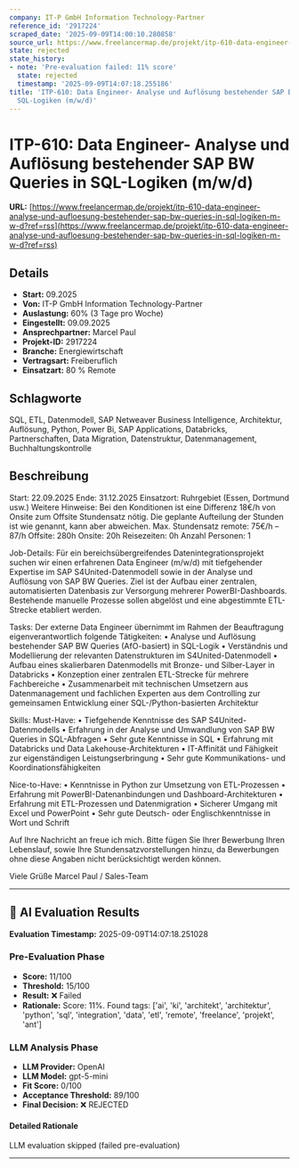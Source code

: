 ```yaml
---
company: IT-P GmbH Information Technology-Partner
reference_id: '2917224'
scraped_date: '2025-09-09T14:00:10.280858'
source_url: https://www.freelancermap.de/projekt/itp-610-data-engineer-analyse-und-aufloesung-bestehender-sap-bw-queries-in-sql-logiken-m-w-d?ref=rss
state: rejected
state_history:
- note: 'Pre-evaluation failed: 11% score'
  state: rejected
  timestamp: '2025-09-09T14:07:18.255186'
title: 'ITP-610: Data Engineer- Analyse und Auflösung bestehender SAP BW Queries in
  SQL-Logiken (m/w/d)'
---
```



# ITP-610: Data Engineer- Analyse und Auflösung bestehender SAP BW Queries in SQL-Logiken (m/w/d)
**URL:** [https://www.freelancermap.de/projekt/itp-610-data-engineer-analyse-und-aufloesung-bestehender-sap-bw-queries-in-sql-logiken-m-w-d?ref=rss](https://www.freelancermap.de/projekt/itp-610-data-engineer-analyse-und-aufloesung-bestehender-sap-bw-queries-in-sql-logiken-m-w-d?ref=rss)
## Details
- **Start:** 09.2025
- **Von:** IT-P GmbH Information Technology-Partner
- **Auslastung:** 60% (3 Tage pro Woche)
- **Eingestellt:** 09.09.2025
- **Ansprechpartner:** Marcel Paul
- **Projekt-ID:** 2917224
- **Branche:** Energiewirtschaft
- **Vertragsart:** Freiberuflich
- **Einsatzart:** 80
                                                % Remote

## Schlagworte
SQL, ETL, Datenmodell, SAP Netweaver Business Intelligence, Architektur, Auflösung, Python, Power Bi, SAP Applications, Databricks, Partnerschaften, Data Migration, Datenstruktur, Datenmanagement, Buchhaltungskontrolle

## Beschreibung
Start: 22.09.2025
Ende: 31.12.2025
Einsatzort: Ruhrgebiet (Essen, Dortmund usw.)
Weitere Hinweise: Bei den Konditionen ist eine Differenz 18€/h von Onsite zum Offsite Stundensatz nötig. Die geplante Aufteilung der Stunden ist wie genannt, kann aber abweichen.
Max. Stundensatz remote: 75€/h – 87/h
Offsite: 280h
Onsite: 20h
Reisezeiten: 0h
Anzahl Personen: 1

Job-Details:
Für ein bereichsübergreifendes Datenintegrationsprojekt suchen wir einen erfahrenen Data Engineer (m/w/d) mit tiefgehender Expertise im SAP S4United-Datenmodell sowie in der Analyse und Auflösung von SAP BW Queries.
Ziel ist der Aufbau einer zentralen, automatisierten Datenbasis zur Versorgung mehrerer PowerBI-Dashboards. Bestehende manuelle Prozesse sollen abgelöst und eine abgestimmte ETL-Strecke etabliert werden.

Tasks:
Der externe Data Engineer übernimmt im Rahmen der Beauftragung eigenverantwortlich folgende Tätigkeiten:
• Analyse und Auflösung bestehender SAP BW Queries (AfO-basiert) in SQL-Logik
• Verständnis und Modellierung der relevanten Datenstrukturen im S4United-Datenmodell
• Aufbau eines skalierbaren Datenmodells mit Bronze- und Silber-Layer in Databricks
• Konzeption einer zentralen ETL-Strecke für mehrere Fachbereiche
• Zusammenarbeit mit technischen Umsetzern aus Datenmanagement und fachlichen Experten aus dem Controlling zur gemeinsamen Entwicklung einer SQL-/Python-basierten Architektur

Skills:
Must-Have:
• Tiefgehende Kenntnisse des SAP S4United-Datenmodells
• Erfahrung in der Analyse und Umwandlung von SAP BW Queries in SQL-Abfragen
• Sehr gute Kenntnisse in SQL
• Erfahrung mit Databricks und Data Lakehouse-Architekturen
• IT-Affinität und Fähigkeit zur eigenständigen Leistungserbringung
• Sehr gute Kommunikations- und Koordinationsfähigkeiten

Nice-to-Have:
• Kenntnisse in Python zur Umsetzung von ETL-Prozessen
• Erfahrung mit PowerBI-Datenanbindungen und Dashboard-Architekturen
• Erfahrung mit ETL-Prozessen und Datenmigration
• Sicherer Umgang mit Excel und PowerPoint
• Sehr gute Deutsch- oder Englischkenntnisse in Wort und Schrift

Auf Ihre Nachricht an freue ich mich.
Bitte fügen Sie Ihrer Bewerbung Ihren Lebenslauf, sowie Ihre Stundensatzvorstellungen hinzu, da Bewerbungen ohne diese Angaben nicht berücksichtigt werden können.

Viele Grüße
Marcel Paul / Sales-Team

---

## 🤖 AI Evaluation Results

**Evaluation Timestamp:** 2025-09-09T14:07:18.251028

### Pre-Evaluation Phase
- **Score:** 11/100
- **Threshold:** 15/100
- **Result:** ❌ Failed
- **Rationale:** Score: 11%. Found tags: ['ai', 'ki', 'architekt', 'architektur', 'python', 'sql', 'integration', 'data', 'etl', 'remote', 'freelance', 'projekt', 'ant']

### LLM Analysis Phase
- **LLM Provider:** OpenAI
- **LLM Model:** gpt-5-mini
- **Fit Score:** 0/100
- **Acceptance Threshold:** 89/100
- **Final Decision:** ❌ REJECTED

#### Detailed Rationale
LLM evaluation skipped (failed pre-evaluation)

---
